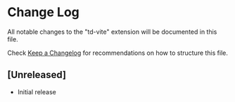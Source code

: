 # Change Log

All notable changes to the "td-vite" extension will be documented in this file.

Check [Keep a Changelog](http://keepachangelog.com/) for recommendations on how to structure this file.

## [Unreleased]

- Initial release